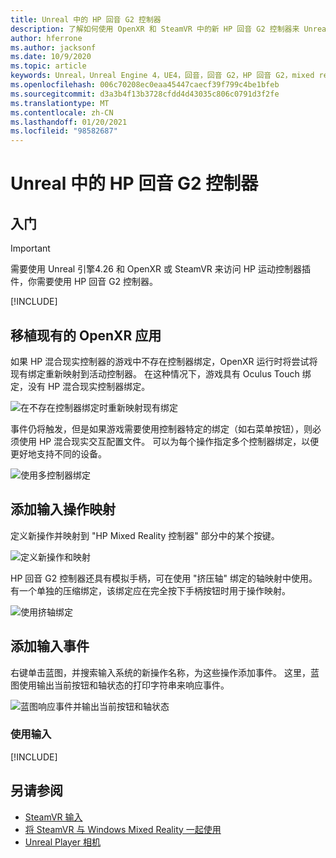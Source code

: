 ```yaml
---
title: Unreal 中的 HP 回音 G2 控制器
description: 了解如何使用 OpenXR 和 SteamVR 中的新 HP 回音 G2 控制器来 Unreal 混合现实应用程序。
author: hferrone
ms.author: jacksonf
ms.date: 10/9/2020
ms.topic: article
keywords: Unreal，Unreal Engine 4，UE4，回音，回音 G2，HP 回音 G2，mixed reality，开发，运动控制器，用户输入，功能，新项目，模拟器，文档，指南，功能，全息影像，游戏开发，混合现实耳机，windows mixed reality 耳机，虚拟现实耳机
ms.openlocfilehash: 006c70208ec0eaa45447caecf39f799c4be1bfeb
ms.sourcegitcommit: d3a3b4f13b3728cfdd4d43035c806c0791d3f2fe
ms.translationtype: MT
ms.contentlocale: zh-CN
ms.lasthandoff: 01/20/2021
ms.locfileid: "98582687"
---
```

# <a name="hp-reverb-g2-controllers-in-unreal"></a>Unreal 中的 HP 回音 G2 控制器 

## <a name="getting-started"></a>入门

> [!IMPORTANT]
> 需要使用 Unreal 引擎4.26 和 OpenXR 或 SteamVR 来访问 HP 运动控制器插件，你需要使用 HP 回音 G2 控制器。

[!INCLUDE[](includes/tabs-g2-controllers-in-unreal.md)]

## <a name="porting-an-existing-openxr-app"></a>移植现有的 OpenXR 应用 

如果 HP 混合现实控制器的游戏中不存在控制器绑定，OpenXR 运行时将尝试将现有绑定重新映射到活动控制器。  在这种情况下，游戏具有 Oculus Touch 绑定，没有 HP 混合现实控制器绑定。

![在不存在控制器绑定时重新映射现有绑定](images/reverb-g2-img-04.png)

事件仍将触发，但是如果游戏需要使用控制器特定的绑定（如右菜单按钮），则必须使用 HP 混合现实交互配置文件。  可以为每个操作指定多个控制器绑定，以便更好地支持不同的设备。
   
![使用多控制器绑定](images/reverb-g2-img-05.png)

## <a name="adding-input-action-mappings"></a>添加输入操作映射 

定义新操作并映射到 "HP Mixed Reality 控制器" 部分中的某个按键。

![定义新操作和映射](images/reverb-g2-img-02.png)

HP 回音 G2 控制器还具有模拟手柄，可在使用 "挤压轴" 绑定的轴映射中使用。  有一个单独的压缩绑定，该绑定应在完全按下手柄按钮时用于操作映射。 

![使用挤轴绑定](images/reverb-g2-img-03.png)

## <a name="adding-input-events"></a>添加输入事件

右键单击蓝图，并搜索输入系统的新操作名称，为这些操作添加事件。  这里，蓝图使用输出当前按钮和轴状态的打印字符串来响应事件。

![蓝图响应事件并输出当前按钮和轴状态](images/reverb-g2-img-06.png)

### <a name="using-input"></a>使用输入 

[!INCLUDE[](includes/tabs-g2-controller-mapping-in-unreal.md)]

## <a name="see-also"></a>另请参阅
* [SteamVR 输入](https://docs.unrealengine.com/Platforms/VR/SteamVR/HowTo/SteamVRInput/index.html)
* [将 SteamVR 与 Windows Mixed Reality 一起使用](/windows/mixed-reality/enthusiast-guide/using-steamvr-with-windows-mixed-reality)
* [Unreal Player 相机](https://docs.unrealengine.com/Programming/Tutorials/PlayerCamera/3/index.html)